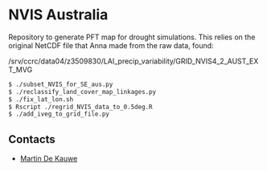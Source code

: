 # NVIS Australia

Repository to generate PFT map for drought simulations. This relies on the original NetCDF file that Anna made from the raw data, found:

/srv/ccrc/data04/z3509830/LAI_precip_variability/GRID_NVIS4_2_AUST_EXT_MVG

```bash
$ ./subset_NVIS_for_SE_aus.py
$ ./reclassify_land_cover_map_linkages.py
$ ./fix_lat_lon.sh
$ Rscript ./regrid_NVIS_data_to_0.5deg.R
$ ./add_iveg_to_grid_file.py
```

## Contacts

* [Martin De Kauwe](http://mdekauwe.github.io/)

